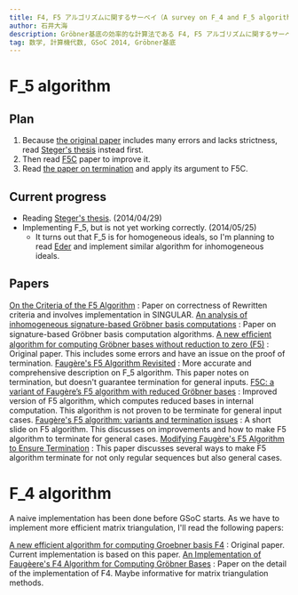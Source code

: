 ```yaml
---
title: F4, F5 アルゴリズムに関するサーベイ（A survey on F_4 and F_5 algorithms）
author: 石井大海
description: Gröbner基底の効率的な計算法である F4, F5 アルゴリズムに関するサーベイ、メモ（A note on F4 and F5 algorithms to efficiently compute Gröbner bases）。
tag: 数学, 計算機代数, GSoC 2014, Gröbner基底
---
```


F_5 algorithm
=============

Plan
----
1. Because [the original paper][Orig] includes many errors and lacks strictness,
   read [Steger's thesis][Rev] instead first.
2. Then read [F5C][F5C] paper to improve it.
3. Read [the paper on termination][Term] and apply its argument to F5C.

Current progress
----------------
* Reading [Steger's thesis][Rev]. (2014/04/29)
* Implementing F_5, but is not yet working correctly. (2014/05/25)
    * It turns out that F_5 is for homogeneous ideals, so
	  I'm planning to read [Eder][Anal] and implement similar algorithm
	  for inhomogeneous ideals.

Papers
------
[On the Criteria of the F5 Algorithm][Eder]
:    Paper on correctness of Rewritten criteria and involves implementation in SINGULAR.
[An analysis of inhomogeneous signature-based Gröbner basis computations][Anal]
:    Paper on signature-based Gröbner basis computation algorithms.
[A new efﬁcient algorithm for computing Gröbner bases without reduction to zero (F5)](http://www.risc.jku.at/Groebner-Bases-Bibliography/gbbib_files/publication_502.pdf)
:    Original paper. This includes some errors and have an issue on the proof of termination.
[Faugère's F5 Algorithm Revisited][Rev]
:    More accurate and comprehensive description on F_5 algorithm. This paper notes on termination, but doesn't guarantee termination for general inputs.
[F5C: a variant of Faugère’s F5 algorithm with reduced Gröbner bases][F5C]
:    Improved version of F5 algorithm, which computes reduced bases in internal computation. This algorithm is not proven to be terminate for general input cases.
[Faugère's F5 algorithm: variants and termination issues](http://www.mathematik.uni-kl.de/~ederc/download/cased_talk.pdf)
:    A short slide on F5 algorithm. This discusses on improvements and how to make F5 algorithm to terminate for general cases.
[Modifying Faugère's F5 Algorithm to Ensure Termination][Term]
:    This paper discusses several ways to make F5 algorithm terminate for not only regular sequences but also general cases.

[Rev]: https://eprint.iacr.org/2006/404.pdf

[F5C]: http://arxiv.org/pdf/0906.2967.pdf

[Term]: http://arxiv.org/pdf/1006.0318v4.pdf

[Orig]: http://www.risc.jku.at/Groebner-Bases-Bibliography/gbbib_files/publication_502.pdf

[Anal]: http://arxiv.org/pdf/1203.6186.pdf

[Eder]: http://arxiv.org/pdf/0804.2033v4.pdf


F_4 algorithm
=============
A naive implementation has been done before GSoC starts.
As we have to implement more efficient matrix triangulation, I'll read the following papers:

[A new efficient algorithm for computing Groebner basis F4][F4Orig]
:    Original paper. Current implementation is based on this paper.
[An Implementation of Faugèere's F4 Algorithm for Computing Gröbner Bases][Cabarcas]
:    Paper on the detail of the implementation of F4. Maybe informative for matrix triangulation methods.

[F4Orig]: http://www-polsys.lip6.fr/~jcf/Papers/F99a.pdf

[Cabarcas]: https://etd.ohiolink.edu/ap/10?0::NO:10:P10_ACCESSION_NUM:ucin1277120935#abstract-files


